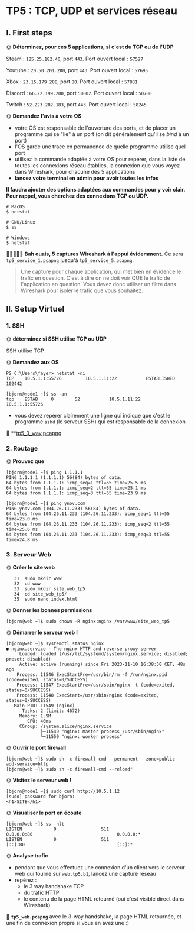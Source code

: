 # TP5 : TCP, UDP et services réseau

## I. First steps

🌞 **Déterminez, pour ces 5 applications, si c'est du TCP ou de l'UDP**

Steam : `185.25.182.40`, port `443`. Port ouvert local : `57527`

Youtube : `20.50.201.200`, port `443`. Port ouvert local : `57695`

Xbox : `23.15.179.208`, port `80`. Port ouvert local : `57881`

Discord : `66.22.199.200`, port `50002`. Port ouvert local : `50700`

Twitch : `52.223.202.183`, port `443`. Port ouvert local : `58245`

🌞 **Demandez l'avis à votre OS**

- votre OS est responsable de l'ouverture des ports, et de placer un programme qui se "lie" à un port (on dit généralement qu'il se *bind* à un port)
- l'OS garde une trace en permanence de quelle programme utilise quel port
- utilisez la commande adaptée à votre OS pour repérer, dans la liste de toutes les connexions réseau établies, la connexion que vous voyez dans Wireshark, pour chacune des 5 applications
- **lancez votre terminal en admin pour avoir toutes les infos**

**Il faudra ajouter des options adaptées aux commandes pour y voir clair. Pour rappel, vous cherchez des connexions TCP ou UDP.**

```
# MacOS
$ netstat

# GNU/Linux
$ ss

# Windows
$ netstat
```

🦈🦈🦈🦈🦈 **Bah ouais, 5 captures Wireshark à l'appui évidemment.** Ce sera `tp5_service_1.pcapng` jusqu'à `tp5_service_5.pcapng`.

> Une capture pour chaque application, qui met bien en évidence le trafic en question. C'est à dire on ne doit voir QUE le trafic de l'application en question. Vous devez donc utiliser un filtre dans Wireshark pour isoler le trafic que vous souhaitez.

## II. Setup Virtuel

### 1. SSH

🌞 **déterminez si SSH utilise TCP ou UDP**

SSH utilise TCP

🌞 **Demandez aux OS**

```shell
PS C:\Users\fayer> netstat -ni
TCP    10.5.1.1:55726         10.5.1.11:22           ESTABLISHED        102442
```

```shell
[bjorn@node1 ~]$ ss -an
tcp    ESTAB     0        52           10.5.1.11:22                10.5.1.1:55726
```

- vous devez repérer clairement une ligne qui indique que c'est le programme `sshd` (le serveur SSH) qui est responsable de la connexion

🦈 **[tp5_3_way.pcapng](./tp5_3_way.pcapng)

### 2. Routage

🌞 **Prouvez que**

```shell
[bjorn@node1 ~]$ ping 1.1.1.1
PING 1.1.1.1 (1.1.1.1) 56(84) bytes of data.
64 bytes from 1.1.1.1: icmp_seq=1 ttl=55 time=25.5 ms
64 bytes from 1.1.1.1: icmp_seq=2 ttl=55 time=25.1 ms
64 bytes from 1.1.1.1: icmp_seq=3 ttl=55 time=23.9 ms
```

```shell
[bjorn@node1 ~]$ ping ynov.com
PING ynov.com (104.26.11.233) 56(84) bytes of data.
64 bytes from 104.26.11.233 (104.26.11.233): icmp_seq=1 ttl=55 time=23.0 ms
64 bytes from 104.26.11.233 (104.26.11.233): icmp_seq=2 ttl=55 time=25.6 ms
64 bytes from 104.26.11.233 (104.26.11.233): icmp_seq=3 ttl=55 time=24.8 ms
```

### 3. Serveur Web

🌞 **Créer le site web**

```shell
   31  sudo mkdir www
   32  cd www
   33  sudo mkdir site_web_tp5
   34  cd site_web_tp5/
   35  sudo nano index.html
```

🌞 **Donner les bonnes permissions**

```shell
[bjorn@web ~]$ sudo chown -R nginx:nginx /var/www/site_web_tp5
```

🌞 **Démarrer le serveur web !**

```nginx
[bjorn@web ~]$ systemctl status nginx
● nginx.service - The nginx HTTP and reverse proxy server
     Loaded: loaded (/usr/lib/systemd/system/nginx.service; disabled; preset: disabled)
     Active: active (running) since Fri 2023-11-10 16:38:50 CET; 48s ago
    Process: 11546 ExecStartPre=/usr/bin/rm -f /run/nginx.pid (code=exited, status=0/SUCCESS)
    Process: 11547 ExecStartPre=/usr/sbin/nginx -t (code=exited, status=0/SUCCESS)
    Process: 11548 ExecStart=/usr/sbin/nginx (code=exited, status=0/SUCCESS)
   Main PID: 11549 (nginx)
      Tasks: 2 (limit: 4672)
     Memory: 1.9M
        CPU: 40ms
     CGroup: /system.slice/nginx.service
             ├─11549 "nginx: master process /usr/sbin/nginx"
             └─11550 "nginx: worker process"
```

🌞 **Ouvrir le port firewall**

```shell
[bjorn@web ~]$ sudo sh -c firewall-cmd --permanent --zone=public --add-service=http
[bjorn@web ~]$ sudo sh -c firewall-cmd --reload"
```

🌞 **Visitez le serveur web !**

```shell
[bjorn@node1 ~]$ sudo curl http://10.5.1.12
[sudo] password for bjorn:
<h1>SITE</h1>
```

🌞 **Visualiser le port en écoute**

```shell
[bjorn@web ~]$ ss -nlt
LISTEN            0                 511                                0.0.0.0:80                                0.0.0.0:*
LISTEN            0                 511                                   [::]:80                                   [::]:*
```

🌞 **Analyse trafic**

- pendant que vous effectuez une connexion d'un client vers le serveur web qui tourne sur `web.tp5.b1`, lancez une capture réseau
- repérez :
  - le 3 way handshake TCP
  - du trafic HTTP
  - le contenu de la page HTML retourné (oui c'est visible direct dans Wireshark)

🦈 **`tp5_web.pcapng`** avec le 3-way handshake, la page HTML retournée, et une fin de connexion propre si vous en avez une :)
